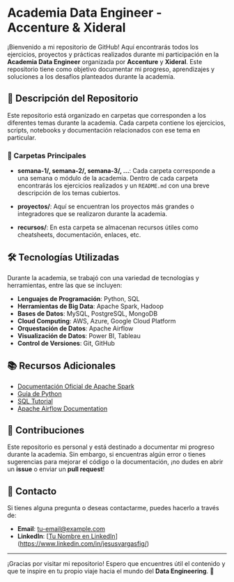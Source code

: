 # Academia Data Engineer - Accenture & Xideral

¡Bienvenido a mi repositorio de GitHub! Aquí encontrarás todos los ejercicios, proyectos y prácticas realizados durante mi participación en la **Academia Data Engineer** organizada por **Accenture** y **Xideral**. Este repositorio tiene como objetivo documentar mi progreso, aprendizajes y soluciones a los desafíos planteados durante la academia.

## 📌 Descripción del Repositorio

Este repositorio está organizado en carpetas que corresponden a los diferentes temas durante la academia. Cada carpeta contiene los ejercicios, scripts, notebooks y documentación relacionados con ese tema en particular.

### 📂 Carpetas Principales

- **semana-1/, semana-2/, semana-3/, ...**: Cada carpeta corresponde a una semana o módulo de la academia. Dentro de cada carpeta encontrarás los ejercicios realizados y un `README.md` con una breve descripción de los temas cubiertos.
  
- **proyectos/**: Aquí se encuentran los proyectos más grandes o integradores que se realizaron durante la academia.

- **recursos/**: En esta carpeta se almacenan recursos útiles como cheatsheets, documentación, enlaces, etc.

## 🛠️ Tecnologías Utilizadas

Durante la academia, se trabajó con una variedad de tecnologías y herramientas, entre las que se incluyen:

- **Lenguajes de Programación**: Python, SQL
- **Herramientas de Big Data**: Apache Spark, Hadoop
- **Bases de Datos**: MySQL, PostgreSQL, MongoDB
- **Cloud Computing**: AWS, Azure, Google Cloud Platform
- **Orquestación de Datos**: Apache Airflow
- **Visualización de Datos**: Power BI, Tableau
- **Control de Versiones**: Git, GitHub

## 📚 Recursos Adicionales

- [Documentación Oficial de Apache Spark](https://spark.apache.org/docs/latest/)
- [Guía de Python](https://docs.python.org/3/)
- [SQL Tutorial](https://www.w3schools.com/sql/)
- [Apache Airflow Documentation](https://airflow.apache.org/docs/)

## 🤝 Contribuciones

Este repositorio es personal y está destinado a documentar mi progreso durante la academia. Sin embargo, si encuentras algún error o tienes sugerencias para mejorar el código o la documentación, ¡no dudes en abrir un **issue** o enviar un **pull request**!

## 📧 Contacto

Si tienes alguna pregunta o deseas contactarme, puedes hacerlo a través de:

- **Email**: [tu-email@example.com](mailto:tu-email@example.com)
- **LinkedIn**: [[Tu Nombre en LinkedIn](https://www.linkedin.com/in/tu-perfil/)](https://www.linkedin.com/in/jesusvargasfig/)

---

¡Gracias por visitar mi repositorio! Espero que encuentres útil el contenido y que te inspire en tu propio viaje hacia el mundo del **Data Engineering**. 🚀
